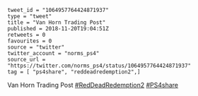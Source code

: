```
tweet_id = "1064957764424871937"
type = "tweet"
title = "Van Horn Trading Post"
published = 2018-11-20T19:04:51Z
retweets = 0
favourites = 0
source = "twitter"
twitter_account = "norms_ps4"
source_url = "https://twitter.com/norms_ps4/status/1064957764424871937"
tag = [ "ps4share", "reddeadredemption2",]
```

Van Horn Trading Post [#RedDeadRedemption2](/tags/reddeadredemption2/) [#PS4share](/tags/ps4share/)

<p class='image'><img src='http://mnf.m17s.net/2018/11/20/Dsd9cNZXQAAIOzF.jpg' alt=''></p>

